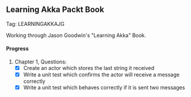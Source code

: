 Learning Akka Packt Book
---

Tag: LEARNINGAKKAJG

Working through Jason Goodwin's "Learning Akka" Book.

#### Progress
1. Chapter 1, Questions:
    - [x] Create an actor which stores the last string it received
    - [x] Write a unit test which confirms the actor will receive a message correctly
    - [x] Write a unit test which behaves correctly if it is sent two messages
